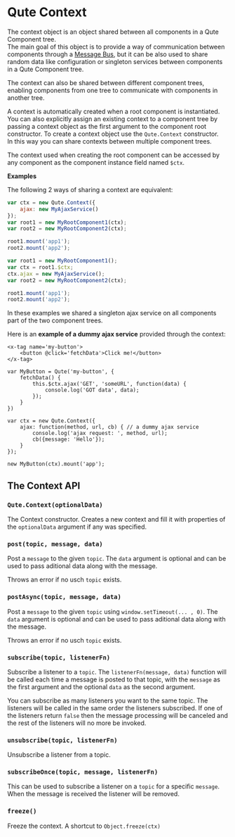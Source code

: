 # Qute Context

The context object is an object shared between all components in a Qute Component tree.  \
The main goal of this object is to provide a way of communication between components through a [Message Bus](#/model/bus), but it can be also used to share random data like configuration or singleton services between components in a Qute Component tree.

The context can also be shared between different component trees, enabling components from one tree to communicate with components in another tree.

A context is automatically created when a root component is instantiated. You can also explicitly assign an existing context to a component tree by passing a context object as the first argument to the component root constructor. To create a context object use the `Qute.Context` constructor.  \
In this way you can share contexts between multiple component trees.

The context used when creating the root component can be accessed by any component as the component instance field named `$ctx`.

**Examples**

The following 2 ways of sharing a context are equivalent:

```javascript
var ctx = new Qute.Context({
	ajax: new MyAjaxService()
});
var root1 = new MyRootComponent1(ctx);
var root2 = new MyRootComponent2(ctx);

root1.mount('app1');
root2.mount('app2');

```

```javascript
var root1 = new MyRootComponent1();
var ctx = root1.$ctx;
ctx.ajax = new MyAjaxService();
var root2 = new MyRootComponent2(ctx);

root1.mount('app1');
root2.mount('app2');

```

In these examples we shared a singleton ajax service on all components part of the two component trees.

Here is an **example of a dummy ajax service** provided through the context:

```jsq
<x-tag name='my-button'>
	<button @click='fetchData'>Click me!</button>
</x-tag>

var MyButton = Qute('my-button', {
	fetchData() {
		this.$ctx.ajax('GET', 'someURL', function(data) {
			console.log('GOT data', data);
		});
	}
})

var ctx = new Qute.Context({
	ajax: function(method, url, cb) { // a dummy ajax service
		console.log('ajax request: ', method, url);
		cb({message: 'Hello'});
	}
});

new MyButton(ctx).mount('app');
```


## The Context API

### `Qute.Context(optionalData)`

The Context constructor. Creates a new context and fill it with properties of the `optionalData` argument if any was specified.

### `post(topic, message, data)`

Post a `message` to the given `topic`. The `data` argument is optional and can be used to pass aditional data along with the message.

Throws an error if no usch `topic` exists.

### `postAsync(topic, message, data)`

Post a `message` to the given `topic` using `window.setTimeout(... , 0)`. The `data` argument is optional and can be used to pass aditional data along with the message.

Throws an error if no usch `topic` exists.

### `subscribe(topic, listenerFn)`

Subscribe a listener to a `topic`. The `listenerFn(message, data)` function will be called each time a message is posted to that topic, with the `message` as the first argument and the optional `data` as the second argument.

You can subscribe as many listeners you want to the same topic. The listeners will be called in the same order the listeners subscribed. If one of the listeners return `false` then the message processing will be canceled and the rest of the listeners will no more be invoked.

### `unsubscribe(topic, listenerFn)`

Unsubscribe a listener from a topic.

### `subscribeOnce(topic, message, listenerFn)`

This can be used to subscribe a listener on a `topic` for a specific `message`. When the message is received the listener will be removed.

### `freeze()`

Freeze the context. A shortcut to `Object.freeze(ctx)`
